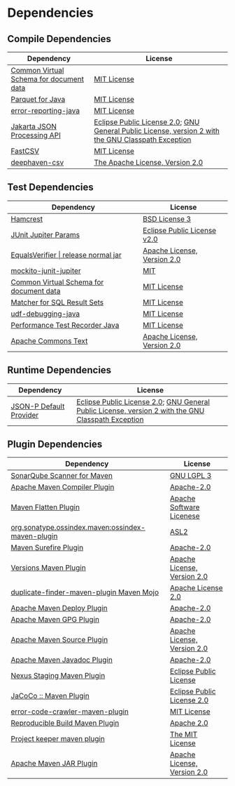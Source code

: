 <!-- @formatter:off -->
# Dependencies

## Compile Dependencies

| Dependency                                   | License                                                                                                      |
| -------------------------------------------- | ------------------------------------------------------------------------------------------------------------ |
| [Common Virtual Schema for document data][0] | [MIT License][1]                                                                                             |
| [Parquet for Java][2]                        | [MIT License][3]                                                                                             |
| [error-reporting-java][4]                    | [MIT License][5]                                                                                             |
| [Jakarta JSON Processing API][6]             | [Eclipse Public License 2.0][7]; [GNU General Public License, version 2 with the GNU Classpath Exception][8] |
| [FastCSV][9]                                 | [MIT License][10]                                                                                            |
| [deephaven-csv][11]                          | [The Apache License, Version 2.0][12]                                                                        |

## Test Dependencies

| Dependency                                   | License                           |
| -------------------------------------------- | --------------------------------- |
| [Hamcrest][13]                               | [BSD License 3][14]               |
| [JUnit Jupiter Params][15]                   | [Eclipse Public License v2.0][16] |
| [EqualsVerifier \| release normal jar][17]   | [Apache License, Version 2.0][12] |
| [mockito-junit-jupiter][18]                  | [MIT][19]                         |
| [Common Virtual Schema for document data][0] | [MIT License][1]                  |
| [Matcher for SQL Result Sets][20]            | [MIT License][21]                 |
| [udf-debugging-java][22]                     | [MIT License][23]                 |
| [Performance Test Recorder Java][24]         | [MIT License][25]                 |
| [Apache Commons Text][26]                    | [Apache License, Version 2.0][12] |

## Runtime Dependencies

| Dependency                   | License                                                                                                      |
| ---------------------------- | ------------------------------------------------------------------------------------------------------------ |
| [JSON-P Default Provider][6] | [Eclipse Public License 2.0][7]; [GNU General Public License, version 2 with the GNU Classpath Exception][8] |

## Plugin Dependencies

| Dependency                                              | License                           |
| ------------------------------------------------------- | --------------------------------- |
| [SonarQube Scanner for Maven][27]                       | [GNU LGPL 3][28]                  |
| [Apache Maven Compiler Plugin][29]                      | [Apache-2.0][12]                  |
| [Maven Flatten Plugin][30]                              | [Apache Software Licenese][12]    |
| [org.sonatype.ossindex.maven:ossindex-maven-plugin][31] | [ASL2][32]                        |
| [Maven Surefire Plugin][33]                             | [Apache-2.0][12]                  |
| [Versions Maven Plugin][34]                             | [Apache License, Version 2.0][12] |
| [duplicate-finder-maven-plugin Maven Mojo][35]          | [Apache License 2.0][36]          |
| [Apache Maven Deploy Plugin][37]                        | [Apache-2.0][12]                  |
| [Apache Maven GPG Plugin][38]                           | [Apache-2.0][12]                  |
| [Apache Maven Source Plugin][39]                        | [Apache License, Version 2.0][12] |
| [Apache Maven Javadoc Plugin][40]                       | [Apache-2.0][12]                  |
| [Nexus Staging Maven Plugin][41]                        | [Eclipse Public License][42]      |
| [JaCoCo :: Maven Plugin][43]                            | [Eclipse Public License 2.0][44]  |
| [error-code-crawler-maven-plugin][45]                   | [MIT License][46]                 |
| [Reproducible Build Maven Plugin][47]                   | [Apache 2.0][32]                  |
| [Project keeper maven plugin][48]                       | [The MIT License][49]             |
| [Apache Maven JAR Plugin][50]                           | [Apache License, Version 2.0][12] |

[0]: https://github.com/exasol/virtual-schema-common-document/
[1]: https://github.com/exasol/virtual-schema-common-document/blob/main/LICENSE
[2]: https://github.com/exasol/parquet-io-java/
[3]: https://github.com/exasol/parquet-io-java/blob/main/LICENSE
[4]: https://github.com/exasol/error-reporting-java/
[5]: https://github.com/exasol/error-reporting-java/blob/main/LICENSE
[6]: https://github.com/eclipse-ee4j/jsonp
[7]: https://projects.eclipse.org/license/epl-2.0
[8]: https://projects.eclipse.org/license/secondary-gpl-2.0-cp
[9]: https://github.com/osiegmar/FastCSV
[10]: https://opensource.org/licenses/MIT
[11]: https://github.com/deephaven/deephaven-csv
[12]: https://www.apache.org/licenses/LICENSE-2.0.txt
[13]: http://hamcrest.org/JavaHamcrest/
[14]: http://opensource.org/licenses/BSD-3-Clause
[15]: https://junit.org/junit5/
[16]: https://www.eclipse.org/legal/epl-v20.html
[17]: https://www.jqno.nl/equalsverifier
[18]: https://github.com/mockito/mockito
[19]: https://github.com/mockito/mockito/blob/main/LICENSE
[20]: https://github.com/exasol/hamcrest-resultset-matcher/
[21]: https://github.com/exasol/hamcrest-resultset-matcher/blob/main/LICENSE
[22]: https://github.com/exasol/udf-debugging-java/
[23]: https://github.com/exasol/udf-debugging-java/blob/main/LICENSE
[24]: https://github.com/exasol/performance-test-recorder-java/
[25]: https://github.com/exasol/performance-test-recorder-java/blob/main/LICENSE
[26]: https://commons.apache.org/proper/commons-text
[27]: http://sonarsource.github.io/sonar-scanner-maven/
[28]: http://www.gnu.org/licenses/lgpl.txt
[29]: https://maven.apache.org/plugins/maven-compiler-plugin/
[30]: https://www.mojohaus.org/flatten-maven-plugin/
[31]: https://sonatype.github.io/ossindex-maven/maven-plugin/
[32]: http://www.apache.org/licenses/LICENSE-2.0.txt
[33]: https://maven.apache.org/surefire/maven-surefire-plugin/
[34]: https://www.mojohaus.org/versions/versions-maven-plugin/
[35]: https://basepom.github.io/duplicate-finder-maven-plugin
[36]: http://www.apache.org/licenses/LICENSE-2.0.html
[37]: https://maven.apache.org/plugins/maven-deploy-plugin/
[38]: https://maven.apache.org/plugins/maven-gpg-plugin/
[39]: https://maven.apache.org/plugins/maven-source-plugin/
[40]: https://maven.apache.org/plugins/maven-javadoc-plugin/
[41]: http://www.sonatype.com/public-parent/nexus-maven-plugins/nexus-staging/nexus-staging-maven-plugin/
[42]: http://www.eclipse.org/legal/epl-v10.html
[43]: https://www.jacoco.org/jacoco/trunk/doc/maven.html
[44]: https://www.eclipse.org/legal/epl-2.0/
[45]: https://github.com/exasol/error-code-crawler-maven-plugin/
[46]: https://github.com/exasol/error-code-crawler-maven-plugin/blob/main/LICENSE
[47]: http://zlika.github.io/reproducible-build-maven-plugin
[48]: https://github.com/exasol/project-keeper/
[49]: https://github.com/exasol/project-keeper/blob/main/LICENSE
[50]: https://maven.apache.org/plugins/maven-jar-plugin/
